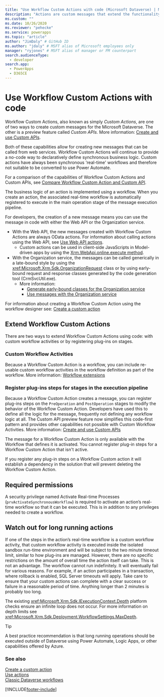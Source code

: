 ```yaml
---
title: "Use Workflow Custom Actions with code (Microsoft Dataverse) | Microsoft Docs" # Intent and product brand in a unique string of 43-59 chars including spaces
description: "Actions are custom messages that extend the functionality of Microsoft Dataverse. Learn more about how to create your own actions" # 115-145 characters including spaces. This abstract displays in the search result.
ms.custom: ""
ms.date: 10/26/2020
ms.reviewer: "pehecke"
ms.service: powerapps
ms.topic: "article"
author: "JimDaly" # GitHub ID
ms.author: "jdaly" # MSFT alias of Microsoft employees only
manager: "ryjones" # MSFT alias of manager or PM counterpart
search.audienceType: 
  - developer
search.app: 
  - PowerApps
  - D365CE
---
```


# Use Workflow Custom Actions with code

Workflow Custom Actions, also known as simply *Custom Actions*, are one of two ways to create custom messages for the Microsoft Dataverse. The other is a preview feature called *Custom APIs*. More information: [Create and use Custom APIs](custom-api.md).

Both of these capabilities allow for creating new messages that can be called from web services. Workflow Custom Actions will continue to provide a no-code way to declaratively define synchronous business logic. Custom actions have always been synchronous 'real-time' workflows and therefore not suitable to be converted to use Power Automate.

For a comparison of the capabilities of Workflow Custom Actions and Custom APIs, see [Compare Workflow Custom Action and Custom API](custom-actions.md#compare-workflow-custom-action-and-custom-api).
  
The business logic of an action is implemented using a workflow. When you create an action, the associated real-time workflow is automatically registered to execute in the main operation stage of the message execution pipeline.

For developers, the creation of a new message means you can use the message in code with either the Web API or the Organization service. 

- With the Web API, the new messages created with Workflow Custom Actions are always OData actions. For information about calling actions using the Web API, see [Use Web API actions](webapi/use-web-api-actions.md).
  - Custom actions can be used in client-side JavaScripts in Model-driven apps by using the [Xrm.WebApi.online.execute method](../model-driven-apps/clientapi/reference/Xrm-WebApi/online/execute.md).
- With the Organization service, the messages can be called generically in a late-bound style by using the <xref:Microsoft.Xrm.Sdk.OrganizationRequest> class or by using early-bound request and response classes generated by the code generation tool (CrmSvcUtil.exe).
  - More information: 
    - [Generate early-bound classes for the Organization service](org-service/generate-early-bound-classes.md)
    - [Use messages with the Organization service](org-service/use-messages.md)

For information about creating a Workflow Custom Action using the workflow designer see: [Create a custom action](../../maker/data-platform/create-actions.md)

## Extend Workflow Custom Actions

There are two ways to extend Workflow Custom Actions using code: with custom workflow activities or by registering plug-ins on stages.

### Custom Workflow Activities

Because a Workflow Custom Action is a workflow, you can include re-usable custom workflow activities in the workflow definition as part of the workflow. More information: [Workflow extensions](workflow/workflow-extensions.md)

### Register plug-ins steps for stages in the execution pipeline

Because a Workflow Custom Action creates a message, you can register plug-ins steps on the `PreOperation` and `PostOperation` stages to modify the behavior of the Workflow Custom Action. Developers have used this to define all the logic for the message, frequently not defining any workflow logic at all. The Custom API preview feature now simplifies this code-first pattern and provides other capabilities not possible with Custom Workflow Activities. More information: [Create and use Custom APIs](custom-api.md)

The message for a Workflow Custom Action is only available with the Workflow that defines it is activated. You cannot register plug-in steps for a Workflow Custom Action that isn't active.

If you register any plug-in steps on a Workflow Custom action it will establish a dependency in the solution that will prevent deleting the Workflow Custom Action.
  
<a name="bkmk_permissions"></a> 
  
## Required permissions
  
 A security privilege named Activate Real-time Processes (`prvActivateSynchronousWorkflow`) is required to activate an action’s real-time workflow so that it can be executed. This is in addition to any privileges needed to create a workflow.  

  
<a name="bkmk_longrunning"></a>

## Watch out for long running actions

If one of the steps in the action’s real-time workflow is a custom workflow activity, that custom workflow activity is executed inside the isolated sandbox run-time environment and will be subject to the two minute timeout limit, similar to how plug-ins are managed. However, there are no specific restrictions on the amount of overall time the action itself can take. This is not an advantage. The workflow cannot run indefinitely. It will eventually fail for various reasons. For example, if an action participates in a transaction, where rollback is enabled, SQL Server timeouts will apply. Take care to ensure that your custom actions can complete with a clear success or failure in a reasonable period of time. Anything longer than 2 minutes is probably too long.

The existing <xref:Microsoft.Xrm.Sdk.IExecutionContext.Depth> platform checks ensure an infinite loop does not occur. For more information on depth limits see <xref:Microsoft.Xrm.Sdk.Deployment.WorkflowSettings.MaxDepth>. 

> [!TIP]
>  A best practice recommendation is that long running operations should be executed outside of Dataverse using Power Automate, Logic Apps, or other capabilities offered by Azure.
  
### See also  
 [Create a custom action](../../maker/data-platform/create-actions.md)<br />
 [Use actions](../../maker/data-platform/actions.md)<br />
 [Classic Dataverse workflows](/flow/workflow-processes)<br />



[!INCLUDE[footer-include](../../includes/footer-banner.md)]